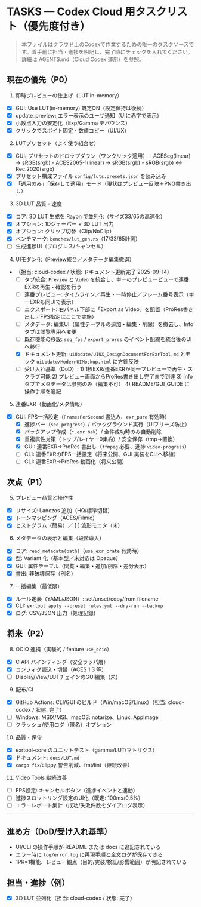 # TASKS — Codex Cloud 用タスクリスト（優先度付き）

> 本ファイルはクラウド上のCodexで作業するための唯一のタスクソースです。着手前に担当・進捗を明記し、完了時にチェックを入れてください。詳細は AGENTS.md（Cloud Codex 運用）を参照。

## 現在の優先（P0）

1) 即時プレビューの仕上げ（LUT in-memory）
- [x] GUI: Use LUT(in-memory) 既定ON（設定保持は後続）
- [x] update_preview: エラー表示のユーザ通知（UIに赤字で表示）
- [x] 小数点入力の安定化（Exp/Gamma デバウンス）
- [x] クリックでスポイト固定・数値コピー（UI/UX）

2) LUTプリセット（よく使う組合せ）
- [x] GUI: プリセットのドロップダウン（ワンクリック適用）
      - ACEScg(linear) → sRGB(srgb)
      - ACES2065-1(linear) → sRGB(srgb)
      - sRGB(srgb) ↔ Rec.2020(srgb)
- [x] プリセット構成ファイル `config/luts.presets.json` を読み込み
- [x] 「適用のみ」「保存して適用」モード（現状はプレビュー反映＋PNG書き出し）

3) 3D LUT 品質・速度
- [x] コア: 3D LUT 生成を Rayon で並列化（サイズ33/65の高速化）
- [x] オプション: 1Dシェーパー + 3D LUT 出力
- [x] オプション: クリップ切替（Clip/NoClip）
- [x] ベンチマーク: `benches/lut_gen.rs`（17/33/65計測）
- [ ] 生成進捗UI（プログレス/キャンセル）

4) UIモダン化（Preview統合／メタデータ編集撤退）
- （担当: cloud-codex / 状態: ドキュメント更新完了 2025-09-14）
  - [ ] タブ統合: `Preview` と `Video` を統合し、単一のプレビュービューで連番EXRの再生・確認を行う
  - [ ] 連番プレビュー: タイムライン／再生・一時停止／フレーム番号表示（単一EXRも同UIで表示）
  - [ ] エクスポート: 右パネル下部に「Export as Video」を配置（ProRes書き出し／FPS指定はここで実施）
  - [ ] メタデータ: 編集UI（属性テーブルの追加・編集・削除）を撤去し、Infoタブは閲覧専用へ変更
  - [ ] 既存機能の移設: `seq_fps` / `export_prores` のイベント配線を統合後のUIへ移行
  - [x] ドキュメント更新: `uiUpdate/UIUX_DesignDocumentForExrTool.md` とモック `uiUpdate/ModernUIMockup.html` に方針反映
  - [ ] 受け入れ基準（DoD）:
        1) 1枚EXR/連番EXRが同一プレビューで再生・スクラブ可能
        2) プレビュー画面からProRes書き出し完了まで到達
        3) Infoタブでメタデータは参照のみ（編集不可）
        4) README/GUI_GUIDE に操作手順を追記

5) 連番EXR（動画化/メタ情報）
- [x] GUI: FPS一括設定（`FramesPerSecond` 書込み、`exr_pure` 有効時）
  - [x] 進捗バー（`seq-progress`）/ バックグラウンド実行（UIフリーズ防止）
  - [x] バックアップ作成（`*.exr.bak`）/ 全件成功時のみ自動削除
  - [x] 重複属性対策（トップ/レイヤー0集約）/ 安全保存（tmp→置換）
  - [x] GUI: 連番EXR→ProRes 書出し（`ffmpeg` 必要、進捗 `video-progress`）
  - [ ] CLI: 連番EXRのFPS一括設定（将来公開、GUI 実装をCLIへ移植）
  - [ ] CLI: 連番EXR→ProRes 動画化（将来公開）

## 次点（P1）

5) プレビュー品質と操作性
- [x] リサイズ: Lanczos 追加（HQ/標準切替）
- [x] トーンマッピング（ACES/Filmic）
- [x] ヒストグラム（簡易）／ [ ] 波形モニタ（未）

6) メタデータの表示と編集（段階導入）
- [x] コア: `read_metadata(path)`（`use_exr_crate` 有効時）
- [x] 型: Variant 化（基本型／未対応は Opaque）
- [x] GUI: 属性テーブル（閲覧・編集・追加/削除・差分表示）
- [x] 書出: 非破壊保存（別名）

7) 一括編集（最低限）
- [x] ルール定義（YAML/JSON）: set/unset/copy/from filename
- [x] CLI: `exrtool apply --preset rules.yml --dry-run --backup`
- [x] ログ: CSV/JSON 出力（処理記録）

## 将来（P2）

8) OCIO 連携（実験的 / feature `use_ocio`）
- [x] C API バインディング（安全ラッパ層）
- [x] コンフィグ読込・切替（ACES 1.3 等）
- [ ] Display/View/LUTチェインのGUI編集（未）

9) 配布/CI
- [x] GitHub Actions: CLI/GUI のビルド（Win/macOS/Linux）（担当: cloud-codex / 状態: 完了）
- [ ] Windows: MSIX/MSI、macOS: notarize、Linux: AppImage
- [ ] クラッシュ/使用ログ（匿名）オプション

10) 品質・保守
- [x] exrtool-core のユニットテスト（gamma/LUT/マトリクス）
- [x] ドキュメント: `docs/LUT.md`
- [x] `cargo fix`/clippy 警告削減、fmt/lint（継続改善）

11) Video Tools 継続改善
- [ ] FPS設定: キャンセルボタン（進捗イベントと連動）
- [ ] 進捗スロットリング設定のUI化（既定: 100ms/0.5%）
- [ ] エラーレポート集計（成功/失敗件数をダイアログ表示）

---

## 進め方（DoD/受け入れ基準）
- UI/CLI の操作手順が README または docs に追記されている
- エラー時に `log/error.log` に再現手順と全文ログが保存できる
- 1PR=1機能、レビュー観点（目的/実装/検証/影響範囲）が明記されている

## 担当・進捗（例）
- [x] 3D LUT 並列化（担当: cloud-codex / 状態: 完了）
